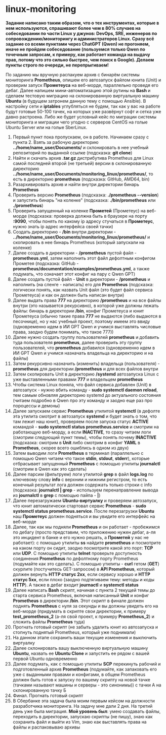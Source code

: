 # linux-monitoring

**Задание написано таким образом, что о тех инструментах, которые в нем используются, спрашивают более чем в 80% случаев на собеседовании по части Linux у джунов: DevOps, SRE, инженеров по сопровождению/мониторингу и администраторов Linux. Сразу всё задание со всеми пунктами через ChatGPT (Qwen) не прогоняем, иначе не пройдем собеседование (пользуемся только Qwen по точечным запросам, к примеру, как работает команда на выдачу прав, потому что это сильно быстрее, чем поиск в Google). Делаем пункты строго по очереди, не перепрыгиваем!**  

По заданию мы вручную распакуем архив с бинарём системы мониторинга **Prometheus**, опишем его автозапуск файлом юнита (Unit) и проверим запуск **Прометеуса** на веб-морде, параллельно проведя его дебаг. Далее напишем мини-автоматизацию этой рутины на **Bash** и сделаем тестовую миграцию на склонированную виртуальную машину **Ubuntu** (в будущем затронем данную тему с помощью Ansible). В настройку сети и **iptables** углубляться не будем, так как у вас на работе будут готовые 50-100 тачек, на которых уже развёрнут софт и сетка уже давно растроена. Либо же будет условный кейс по миграции системы мониторинга и миграции чего угодно с серверов CentOS на голые Ubuntu Server или на голые SberLinux.

1. Первый пункт пока пропускаем, он в работе. Начинаем сразу с пункта 2. Взять за рабочую директорию **../home/name_user/Documents/** и склонировать в нее учебный репозиторий по выданной ссылке (подсказка: **git clone**)
2. Найти и скачать архив **.tar.gz** дистрибутива Prometheus для Linux самой последней второй (не третьей) версии в склонированную директорию **../home/name_user/Documents/monitoring_linux/prometheus/**, то есть в директорию **prometheus** (подсказка: GitHub, AMD64, bin)
3. Разархивировать архив и найти внутри директории бинарь **Prometheus**
4. Проверить версию **Prometheus** (подсказка: **./prometheus --version**) и запустить бинарь "на коленке" (подсказка: **./bin/prometheus** или **./prometheus**)
5. Проверить запущенный на коленке **Прометей** (Прометеус) на веб-морде (подсказка: проверка должна быть в браузере на порту **:9090**, чтобы понять по какому ip адресу стучаться в **Прометеус**, нужно знать ip адрес интерфейса своей тачки)
6. Создать директорию - **/bin** внутри директории - **../home/name_user/Documents/monitoring_linux/prometheus/** и скопировать в нее бинарь Prometheus (который запускали на коленке)
7. Далее создать в директории - **/prometheus** пустой файл - **prometheus.yml**, затем наполнить этот файл дефолтным конфигом Прометея (подсказка: GitHub - **prometheus/documentation/examples/prometheus.yml**, а также подумать, что означает этот конфиг на пару с Qwen GPT)
8. Далее создать пустой файл - **Unit** в директории - **/prometheus** и наполнить (на сленге - написать) его для **Prometheus** (подсказка: логически понять, как назвать Unit файл (это будет файл сервиса Прометеуса) и как он должен быть написан внутри)
9. Далее выдать права **777** на директорию **/prometheus** и на все файлы внутри (это называется рекурсивно), в которой уже должны лежать файлы: бинарь в директории **/bin**, конфиг Прометеуса и юнит Прометеуса (обычно такие права **777** не выдаются (либо выдаются в песочнице), но у нас учебный проект, поэтому имеем это ввиду (одновременно идем в ИИ GPT Qwen и учимся выставлять числовые права, заодно будем понимать, что такое 777))
10. Далее нужно создать группу пользователей **prometheus** и добавить туда пользователя **prometheus**, далее проверить эту группу пользователей, что **prometheus** добавился (одновременно идем в ИИ GPT Qwen и учимся назначать владельца на директорию и на файлы)
11. Затем рекурсивно назначить (изменить) владельца (пользователя) - **prometheus** для директории **/prometheus** и для всех файлов внутри
12. Затем скопировать Unit в директорию **/systemd** автозапуска Linux с уже выставленными правами **777** и владельцем **prometheus**
13. Чтобы система Linux поняла, что файл сервиса добавлен (Unit) в автозапуск - нужно вбить команду - **sudo systemctl daemon reload**, тем самым обновляя директорию systemd до актуального состояния (читаем подробно в Qwen про эту команду и заодно еще раз про пороцессы и демоны)
14. Далее запускаем сервис **Prometheus** утилитой **systemctl** (в дефолте эта утилита смотрит в автозапуск **systemd** и будет знать о том, что там лежит наш юнит), проверяем после запуска статус **ACTIVE** командой - **sudo systemctl status prometheus.service** и смотрим на работающую веб-морду, а если **INACTIVE**, то сразу читаем логи (смотрим следующий пункт темы), чтобы понять почему **INACTIVE** (подсказка: смотрим в **Unit** либо смотрим в конфиг **YAML** в **Prometheus**, скорее всего ошиблись в одном из двух)
15. Затем выводим логи **Prometheus** в терминал (параллельно с помощью Qwen читаем что такое **stdin**, **stdout**, **stderr**), которые отбрасывает запущенный **Prometheus** с помощью утилиты **journalctl** (смотрим в Qwen как это сделать)
16. Далее парсим (фильтруем) логи утилитой **grep** в файл **logs.log** по ключевому слову **info** с верхним и нижним регистром, то есть конечный результат лога должен содержать только строки с info (подсказка: **journalctl | grep** - используем перенаправление вывода из **journalctl** в **grep** с помощью пайпа - **|**)
17. Далее перезагружаем **Ubuntu-виртуалку** и проверяем автозапуск, что юнит автоматически стартовал сервис **Prometheus** - **sudo systemctl status prometheus.service**. После перезагрузки **Ubuntu** наш **Прометеус** должен подняться и вы увидите его интерфейс на веб-морде
18. Далее, так как мы подняли **Prometheus** и он работает - пробежимся по дебагу (просто представим, что приложению нужен дебаг, а-ля это инцидент в банке и его нужно решать, а **Прометей** у нас не работает): с помощью утилиты **ss** найдите **prometheus** и посмотрите на каком порту он сидит, заодно посмотрите какой это порт: **TCP** или **UDP**. С помощью утилиты **telnet** проверьте доступность соединения **Prometheus** по дефолтному порту Prometheus (подумайте как это сделать). С помощью утилиты - **curl** гетом (**GET**) скурлите (постучитесь GET-запросом) в **API Prometheus**, который должен вернуть **HTTP статус 2xx**, если сервису хорошо и **HTTP статус 5xx**, если плохо (заодно подтягиваем тему: методы и коды **HTTP**). А также в дебаг входит **journactl** и **systemctl status**
19. Далее написать **Bash** скрипт, начиная с пункта 2 текущей темы до старта сервиса Prometheus, включая написанный **Unit** и конфиг **Prometheus** в директории **/bin**. Этот скрипт в финале должен поднять **Prometheus** с нуля за секунды и вы должны увидеть его на веб-морде (придумать в скрипте свои директории, к примеру **test_prometheus_2** (а-ля свой проект, к примеру **Prometheus_2**) и сложить файлы **Prometheus** туда)
20. Прогнать готовый скрипт (не забыть удалить юнит из автозапуска и стопнуть поднятый Prometheus, который уже поднимали)
21. На данном этапе сохранить ваши текущие изменения и выключить виртуалку
22. Далее склонировать вашу выключенную виртуальную машину **Ubuntu**, назвать ее **Ubuntu Clone** и запустить ее рядом с вашей первой Ubuntu одновременно
23. Далее подумать, как с помощью утилиты **SCP** перекинуть рабочий и подготовленный архив **Prometheus** (подумайте, как запаковать его уже с выданными правами и конфигами, в общем Prometheus должен быть готов к запуску по вашему скрипту на новой тачке (тачками называют машины и серверы - это синонимы)) с тачки А на склонированную тачку Б
24. Финал. Прогнать готовый скрипт
25. В Сбербанке эта задача была моим первым кейсом на должности разработчика мониторинга. На задачу мне дали 2 дня. На третий день уже была миграция. **Мой уровень был**: умею создавать файлы, переходить в директории, запускаю скрипты (не пишу), знаю как сохранить файл и выйти из Vim, знаю как выставлять права на файлы и распаковываю архивы
